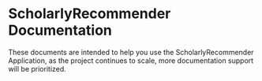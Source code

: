 # ScholarlyRecommender Documentation 

These documents are intended to help you use the ScholarlyRecommender Application, as the project continues to scale, more documentation support will be prioritized. 
